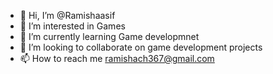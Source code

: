 - 👋 Hi, I’m @Ramishaasif
- 👀 I’m interested in Games
- 🌱 I’m currently learning Game developmnet 
- 💞️ I’m looking to collaborate on game development projects
- 📫 How to reach me ramishach367@gmail.com

<!---
Ramishaasif/Ramishaasif is a ✨ special ✨ repository because its `README.md` (this file) appears on your GitHub profile.
You can click the Preview link to take a look at your changes.
--->
